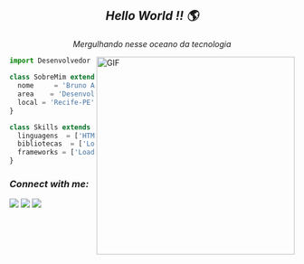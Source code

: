 ## <p align="center">*Hello World !! 🌎*</p>
*<p align="center">Mergulhando nesse oceano da tecnologia</p>*
<img align="right" alt="GIF" src="http://www.mibrujula.com/wp-content/uploads/2016/09/jim-carrey-tecleando.gif" width="350px" />

```js
import Desenvolvedor from 'brunoamaraldev';

class SobreMim extends Desenvolvedor {
  nome     = 'Bruno Amaral';
  area    = 'Desenvolvimento Web';
  local = 'Recife-PE';
}

class Skills extends Desenvolvedor {
  linguagens  = ['HTML5, CSS3, JavaScript'];
  bibliotecas  = ['Loading...'];
  frameworks = ['Loading...'];
}
```
### *Connect with me:*

<a href="https://www.linkedin.com/in/bruno-c-amaral/"><img src="https://img.shields.io/badge/linkedin-0077B5.svg?style=for-the-badge&logo=linkedin&logoColor=white"></a>
<a href="https://www.instagram.com/brunoamaraldev/"><img src="https://img.shields.io/badge/instagram-E4405F.svg?style=for-the-badge&logo=instagram&logoColor=white"></a>
<a href="brunoamaral89680@gmail.com"><img src="https://img.shields.io/badge/e‑mail-D14836.svg?style=for-the-badge&logo=GMail&logoColor=white"></a> 

